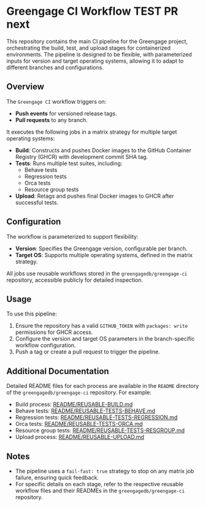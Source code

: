 # Greengage CI Workflow TEST PR next

This repository contains the main CI pipeline for the Greengage project, orchestrating the build, test, and upload stages for containerized environments. The pipeline is designed to be flexible, with parameterized inputs for version and target operating systems, allowing it to adapt to different branches and configurations.

## Overview

The `Greengage CI` workflow triggers on:

- **Push events** for versioned release tags.
- **Pull requests** to any branch.

It executes the following jobs in a matrix strategy for multiple target operating systems:

- **Build**: Constructs and pushes Docker images to the GitHub Container Registry (GHCR) with development commit SHA tag.
- **Tests**: Runs multiple test suites, including:
  - Behave tests
  - Regression tests
  - Orca tests
  - Resource group tests
- **Upload**: Retags and pushes final Docker images to GHCR after successful tests.

## Configuration

The workflow is parameterized to support flexibility:

- **Version**: Specifies the Greengage version, configurable per branch.
- **Target OS**: Supports multiple operating systems, defined in the matrix strategy.

All jobs use reusable workflows stored in the `greengagedb/greengage-ci` repository, accessible publicly for detailed inspection.

## Usage

To use this pipeline:

1. Ensure the repository has a valid `GITHUB_TOKEN` with `packages: write` permissions for GHCR access.
2. Configure the version and target OS parameters in the branch-specific workflow configuration.
3. Push a tag or create a pull request to trigger the pipeline.

## Additional Documentation

Detailed README files for each process are available in the `README` directory of the `greengagedb/greengage-ci` repository. For example:

- Build process: [README/REUSABLE-BUILD.md](https://github.com/greengagedb/greengage-ci/blob/main/README/REUSABLE-BUILD.md)
- Behave tests: [README/REUSABLE-TESTS-BEHAVE.md](https://github.com/greengagedb/greengage-ci/blob/main/README/REUSABLE-TESTS-BEHAVE.md)
- Regression tests: [README/REUSABLE-TESTS-REGRESSION.md](https://github.com/greengagedb/greengage-ci/blob/main/README/REUSABLE-TESTS-REGRESSION.md)
- Orca tests: [README/REUSABLE-TESTS-ORCA.md](https://github.com/greengagedb/greengage-ci/blob/main/README/REUSABLE-TESTS-ORCA.md)
- Resource group tests: [README/REUSABLE-TESTS-RESGROUP.md](https://github.com/greengagedb/greengage-ci/blob/main/README/REUSABLE-TESTS-RESGROUP.md)
- Upload process: [README/REUSABLE-UPLOAD.md](https://github.com/greengagedb/greengage-ci/blob/main/README/REUSABLE-UPLOAD.md)

## Notes

- The pipeline uses a `fail-fast: true` strategy to stop on any matrix job failure, ensuring quick feedback.
- For specific details on each stage, refer to the respective reusable workflow files and their READMEs in the `greengagedb/greengage-ci` repository.
